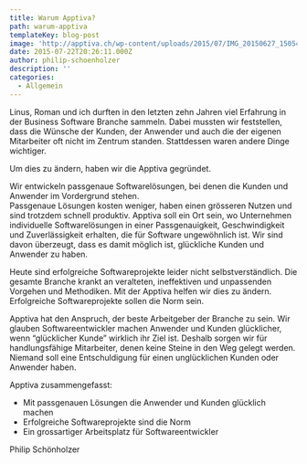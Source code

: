 ```yaml
---
title: Warum Apptiva?
path: warum-apptiva
templateKey: blog-post
image: 'http://apptiva.ch/wp-content/uploads/2015/07/IMG_20150627_150545915.jpg'
date: 2015-07-22T20:26:11.000Z
author: philip-schoenholzer
description: ''
categories:
  - Allgemein
---
```


Linus, Roman und ich durften in den letzten zehn Jahren viel Erfahrung in der Business Software Branche sammeln. Dabei mussten wir feststellen, dass die Wünsche der Kunden, der Anwender und auch die der eigenen Mitarbeiter oft nicht im Zentrum standen. Stattdessen waren andere Dinge wichtiger.

Um dies zu ändern, haben wir die Apptiva gegründet.

<div class="importantBox">Wir entwickeln passgenaue Softwarelösungen, bei denen die Kunden und Anwender im Vordergrund stehen.</div>
Passgenaue Lösungen kosten weniger, haben einen grösseren Nutzen und sind trotzdem schnell produktiv. Apptiva soll ein Ort sein, wo Unternehmen individuelle Softwarelösungen in einer Passgenauigkeit, Geschwindigkeit und Zuverlässigkeit erhalten, die für Software ungewöhnlich ist. Wir sind davon überzeugt, dass es damit möglich ist, glückliche Kunden und Anwender zu haben.

Heute sind erfolgreiche Softwareprojekte leider nicht selbstverständlich. Die gesamte Branche krankt an veralteten, ineffektiven und unpassenden Vorgehen und Methodiken. Mit der Apptiva helfen wir dies zu ändern. Erfolgreiche Softwareprojekte sollen die Norm sein.

Apptiva hat den Anspruch, der beste Arbeitgeber der Branche zu sein. Wir glauben Softwareentwickler machen Anwender und Kunden glücklicher, wenn “glücklicher Kunde” wirklich ihr Ziel ist. Deshalb sorgen wir für handlungsfähige Mitarbeiter, denen keine Steine in den Weg gelegt werden. Niemand soll eine Entschuldigung für einen unglücklichen Kunden oder Anwender haben.

<div class="importantBox">

Apptiva zusammengefasst:

<ul>
	<li>Mit passgenauen Lösungen die Anwender und Kunden glücklich machen</li>
	<li>Erfolgreiche Softwareprojekte sind die Norm</li>
	<li>Ein grossartiger Arbeitsplatz für Softwareentwickler</li>
</ul>
</div>
Philip Schönholzer
